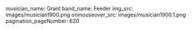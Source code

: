 musician_name: Grant
band_name: Feeder
img_src: images/musician1900.png
onmouseover_src: images/musician1900.1.png
pagination_pageNumber: 620